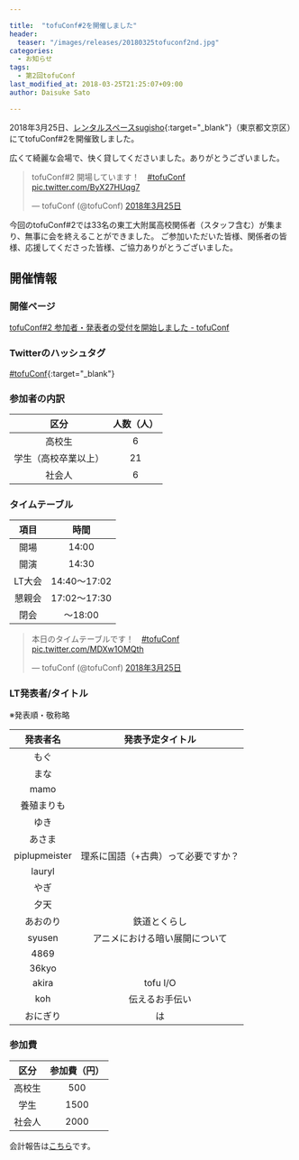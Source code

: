 ```yaml
---

title:  "tofuConf#2を開催しました"
header:
  teaser: "/images/releases/20180325tofuconf2nd.jpg"
categories: 
  - お知らせ
tags:
  - 第2回tofuConf
last_modified_at: 2018-03-25T21:25:07+09:00
author: Daisuke Sato

---
```


2018年3月25日、[レンタルスペースsugisho](https://www.sugisho.co.jp/){:target="_blank"}（東京都文京区）にてtofuConf#2を開催致しました。


広くて綺麗な会場で、快く貸してくださいました。ありがとうございました。
<blockquote class="twitter-tweet" data-lang="ja"><p lang="ja" dir="ltr">tofuConf#2 開場しています！　<a href="https://twitter.com/hashtag/tofuConf?src=hash&amp;ref_src=twsrc%5Etfw">#tofuConf</a> <a href="https://t.co/ByX27HUqg7">pic.twitter.com/ByX27HUqg7</a></p>&mdash; tofuConf (@tofuConf) <a href="https://twitter.com/tofuConf/status/977776294849953792?ref_src=twsrc%5Etfw">2018年3月25日</a></blockquote>
<script async src="https://platform.twitter.com/widgets.js" charset="utf-8"></script>

今回のtofuConf#2では33名の東工大附属高校関係者（スタッフ含む）が集まり、無事に会を終えることができました。
ご参加いただいた皆様、関係者の皆様、応援してくださった皆様、ご協力ありがとうございました。

## 開催情報

### 開催ページ

[tofuConf#2 参加者・発表者の受付を開始しました - tofuConf](https://tofuconf.club/2018-02-24/2nd-tofuconf-general.html)

### Twitterのハッシュタグ

[#tofuConf](https://twitter.com/hashtag/tofuConf){:target="_blank"}


### 参加者の内訳

| 区分 | 人数（人） |
|:----:|:----------:|
| 高校生 | 6 |
| 学生（高校卒業以上） | 21 |
| 社会人 | 6 |

### タイムテーブル

| 項目 | 時間 |
|:----:|:----:|
| 開場 | 14:00 |
| 開演 | 14:30 | 
| LT大会 | 14:40～17:02 |
| 懇親会 | 17:02～17:30 |
| 閉会 | ～18:00 |

<blockquote class="twitter-tweet" data-lang="ja"><p lang="ja" dir="ltr">本日のタイムテーブルです！　<a href="https://twitter.com/hashtag/tofuConf?src=hash&amp;ref_src=twsrc%5Etfw">#tofuConf</a> <a href="https://t.co/MDXw1OMQth">pic.twitter.com/MDXw1OMQth</a></p>&mdash; tofuConf (@tofuConf) <a href="https://twitter.com/tofuConf/status/977792867249762306?ref_src=twsrc%5Etfw">2018年3月25日</a></blockquote>
<script async src="https://platform.twitter.com/widgets.js" charset="utf-8"></script>


### LT発表者/タイトル

※発表順・敬称略

| 発表者名 | 発表予定タイトル |
|:--------:|:----------------------:|
| もぐ |  |
| まな |  |
| mamo |  |
| 養殖まりも |  |
| ゆき |  |
| あさま |  |
| piplupmeister | 理系に国語（+古典）って必要ですか？ |
| lauryl |  |
| やぎ |  |
| 夕天 |  |
| あおのり | 鉄道とくらし |
| syusen | アニメにおける暗い展開について |
| 4869 |  |
| 36kyo |  |
| akira | tofu I/O |
| koh | 伝えるお手伝い |
| おにぎり | は |


### 参加費

| 区分 | 参加費（円） |
|:----:|:------------:|
| 高校生 | 500 |
| 学生 | 1500 |
| 社会人 | 2000 |

会計報告は[こちら](/2018-03-25/finantial-report.html)です。
